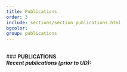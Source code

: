 ```yaml
---
title: Publications
order: 3
include: sections/section_publications.html
bgcolor: 
group: publications
---
```

<br>
### <strong> PUBLICATIONS
<br>
<em>Recent publications (prior to UD):<em>
<br>
<br>